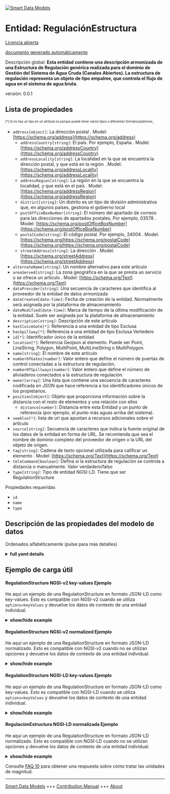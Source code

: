 <!-- 10-Header -->    
[![Smart Data Models](https://smartdatamodels.org/wp-content/uploads/2022/01/SmartDataModels_logo.png "Logo")](https://smartdatamodels.org)    
Entidad: RegulaciónEstructura    
=============================<!-- /10-Header -->    
<!-- 15-License -->    
[Licencia abierta](https://github.com/smart-data-models//dataModel.OpenChannelManagement/blob/master/RegulationStructure/LICENSE.md)    
[documento generado automáticamente](https://docs.google.com/presentation/d/e/2PACX-1vTs-Ng5dIAwkg91oTTUdt8ua7woBXhPnwavZ0FxgR8BsAI_Ek3C5q97Nd94HS8KhP-r_quD4H0fgyt3/pub?start=false&loop=false&delayms=3000#slide=id.gb715ace035_0_60)    
<!-- /15-License -->    
<!-- 20-Description -->    
Descripción global: **Esta entidad contiene una descripción armonizada de una Estructura de Regulación genérica realizada para el dominio de Gestión del Sistema de Agua Cruda (Canales Abiertos). La estructura de regulación representa un objeto de tipo empalme, que controla el flujo de agua en el sistema de agua bruta**.    
versión: 0.0.1    
<!-- /20-Description -->    
<!-- 30-PropertiesList -->    
## Lista de propiedades    
<sup><sub>[*] Si no hay un tipo en un atributo es porque puede tener varios tipos o diferentes formatos/patrones</sub></sup>.    
- `address[object]`: La dirección postal  . Model: [https://schema.org/address](https://schema.org/address)	- `addressCountry[string]`: El país. Por ejemplo, España  . Model: [https://schema.org/addressCountry](https://schema.org/addressCountry)    
	- `addressLocality[string]`: La localidad en la que se encuentra la dirección postal, y que está en la región  . Model: [https://schema.org/addressLocality](https://schema.org/addressLocality)    
	- `addressRegion[string]`: La región en la que se encuentra la localidad, y que está en el país  . Model: [https://schema.org/addressRegion](https://schema.org/addressRegion)    
	- `district[string]`: Un distrito es un tipo de división administrativa que, en algunos países, gestiona el gobierno local      
	- `postOfficeBoxNumber[string]`: El número del apartado de correos para las direcciones de apartados postales. Por ejemplo, 03578  . Model: [https://schema.org/postOfficeBoxNumber](https://schema.org/postOfficeBoxNumber)    
	- `postalCode[string]`: El código postal. Por ejemplo, 24004  . Model: [https://schema.org/https://schema.org/postalCode](https://schema.org/https://schema.org/postalCode)    
	- `streetAddress[string]`: La dirección  . Model: [https://schema.org/streetAddress](https://schema.org/streetAddress)    
- `alternateName[string]`: Un nombre alternativo para este artículo  - `areaServed[string]`: La zona geográfica en la que se presta un servicio o se ofrece un artículo  . Model: [https://schema.org/Text](https://schema.org/Text)- `dataProvider[string]`: Una secuencia de caracteres que identifica al proveedor de la entidad de datos armonizada  - `dateCreated[date-time]`: Fecha de creación de la entidad. Normalmente será asignada por la plataforma de almacenamiento  - `dateModified[date-time]`: Marca de tiempo de la última modificación de la entidad. Suele ser asignada por la plataforma de almacenamiento  - `description[string]`: Descripción de este artículo  - `hasSluiceGate[*]`: Referencia a una entidad de tipo Esclusa  - `hasSpillway[*]`: Referencia a una entidad de tipo Esclusa Vertedero  - `id[*]`: Identificador único de la entidad  - `location[*]`: Referencia Geojson al elemento. Puede ser Point, LineString, Polygon, MultiPoint, MultiLineString o MultiPolygon.  - `name[string]`: El nombre de este artículo  - `numberOfGates[number]`: Valor entero que define el número de puertas de control conectadas a la estructura de regulación.  - `numberOfSpillways[number]`: Valor entero que define el número de aliviaderos conectados a la estructura de regulación.  - `owner[array]`: Una lista que contiene una secuencia de caracteres codificada en JSON que hace referencia a los identificadores únicos de los propietarios.  - `position[object]`: Objeto que proporciona información sobre la distancia con el resto de elementos y una relación con ellos  	- `distance[number]`: Distancia entre esta Entidad y un punto de referencia (por ejemplo, el punto más aguas arriba del sistema).      
- `seeAlso[*]`: lista de uri que apuntan a recursos adicionales sobre el artículo  - `source[string]`: Secuencia de caracteres que indica la fuente original de los datos de la entidad en forma de URL. Se recomienda que sea el nombre de dominio completo del proveedor de origen o la URL del objeto de origen.  - `tag[string]`: Cadena de texto opcional utilizada para calificar un elemento  . Model: [https://schema.org/Text](https://schema.org/Text)- `teleCommand[boolean]`: Defina si la estructura de regulación se controla a distancia o manualmente. Valor verdadero/falso  - `type[string]`: Tipo de entidad NGSI-LD. Tiene que ser RegulationStructure  <!-- /30-PropertiesList -->    
<!-- 35-RequiredProperties -->    
Propiedades requeridas    
- `id`  - `name`  - `type`  <!-- /35-RequiredProperties -->    
<!-- 40-RequiredProperties -->    
<!-- /40-RequiredProperties -->    
<!-- 50-DataModelHeader -->    
## Descripción de las propiedades del modelo de datos    
Ordenados alfabéticamente (pulse para más detalles)    
<!-- /50-DataModelHeader -->    
<!-- 60-ModelYaml -->    
<details><summary><strong>full yaml details</strong></summary>      
```yaml    
RegulationStructure:      
  description: 'This entity contains a harmonised description of a generic Regulation Structure made for Raw-Water (Open Channels) System Management domain. Regulation structure represents a junction-type object, controlling the water flow in the raw-water system.'      
  properties:      
    address:      
      description: The mailing address      
      properties:      
        addressCountry:      
          description: 'The country. For example, Spain'      
          type: string      
          x-ngsi:      
            model: https://schema.org/addressCountry      
            type: Property      
        addressLocality:      
          description: 'The locality in which the street address is, and which is in the region'      
          type: string      
          x-ngsi:      
            model: https://schema.org/addressLocality      
            type: Property      
        addressRegion:      
          description: 'The region in which the locality is, and which is in the country'      
          type: string      
          x-ngsi:      
            model: https://schema.org/addressRegion      
            type: Property      
        district:      
          description: 'A district is a type of administrative division that, in some countries, is managed by the local government'      
          type: string      
          x-ngsi:      
            type: Property      
        postOfficeBoxNumber:      
          description: 'The post office box number for PO box addresses. For example, 03578'      
          type: string      
          x-ngsi:      
            model: https://schema.org/postOfficeBoxNumber      
            type: Property      
        postalCode:      
          description: 'The postal code. For example, 24004'      
          type: string      
          x-ngsi:      
            model: https://schema.org/https://schema.org/postalCode      
            type: Property      
        streetAddress:      
          description: The street address      
          type: string      
          x-ngsi:      
            model: https://schema.org/streetAddress      
            type: Property      
        streetNr:      
          description: Number identifying a specific property on a public street      
          type: string      
          x-ngsi:      
            type: Property      
      type: object      
      x-ngsi:      
        model: https://schema.org/address      
        type: Property      
    alternateName:      
      description: An alternative name for this item      
      type: string      
      x-ngsi:      
        type: Property      
    areaServed:      
      description: The geographic area where a service or offered item is provided      
      type: string      
      x-ngsi:      
        model: https://schema.org/Text      
        type: Property      
    dataProvider:      
      description: A sequence of characters identifying the provider of the harmonised data entity      
      type: string      
      x-ngsi:      
        type: Property      
    dateCreated:      
      description: Entity creation timestamp. This will usually be allocated by the storage platform      
      format: date-time      
      type: string      
      x-ngsi:      
        type: Property      
    dateModified:      
      description: Timestamp of the last modification of the entity. This will usually be allocated by the storage platform      
      format: date-time      
      type: string      
      x-ngsi:      
        type: Property      
    description:      
      description: A description of this item      
      type: string      
      x-ngsi:      
        type: Property      
    hasSluiceGate:      
      anyOf:      
        - description: Identifier format of any NGSI entity      
          maxLength: 256      
          minLength: 1      
          pattern: ^[\w\-\.\{\}\$\+\*\[\]`|~^@!,:\\]+$      
          type: string      
          x-ngsi:      
            type: Property      
        - description: Identifier format of any NGSI entity      
          format: uri      
          type: string      
          x-ngsi:      
            type: Property      
      description: Reference to an entity of type Sluice gate      
      x-ngsi:      
        type: Relationship      
    hasSpillway:      
      anyOf:      
        - description: Identifier format of any NGSI entity      
          maxLength: 256      
          minLength: 1      
          pattern: ^[\w\-\.\{\}\$\+\*\[\]`|~^@!,:\\]+$      
          type: string      
          x-ngsi:      
            type: Property      
        - description: Identifier format of any NGSI entity      
          format: uri      
          type: string      
          x-ngsi:      
            type: Property      
      description: Reference to an entity of type Sluice gate Spillway      
      x-ngsi:      
        type: Relationship      
    id:      
      anyOf:      
        - description: Identifier format of any NGSI entity      
          maxLength: 256      
          minLength: 1      
          pattern: ^[\w\-\.\{\}\$\+\*\[\]`|~^@!,:\\]+$      
          type: string      
          x-ngsi:      
            type: Property      
        - description: Identifier format of any NGSI entity      
          format: uri      
          type: string      
          x-ngsi:      
            type: Property      
      description: Unique identifier of the entity      
      x-ngsi:      
        type: Property      
    location:      
      description: 'Geojson reference to the item. It can be Point, LineString, Polygon, MultiPoint, MultiLineString or MultiPolygon'      
      oneOf:      
        - description: Geojson reference to the item. Point      
          properties:      
            bbox:      
              items:      
                type: number      
              minItems: 4      
              type: array      
            coordinates:      
              items:      
                type: number      
              minItems: 2      
              type: array      
            type:      
              enum:      
                - Point      
              type: string      
          required:      
            - type      
            - coordinates      
          title: GeoJSON Point      
          type: object      
          x-ngsi:      
            type: GeoProperty      
        - description: Geojson reference to the item. LineString      
          properties:      
            bbox:      
              items:      
                type: number      
              minItems: 4      
              type: array      
            coordinates:      
              items:      
                items:      
                  type: number      
                minItems: 2      
                type: array      
              minItems: 2      
              type: array      
            type:      
              enum:      
                - LineString      
              type: string      
          required:      
            - type      
            - coordinates      
          title: GeoJSON LineString      
          type: object      
          x-ngsi:      
            type: GeoProperty      
        - description: Geojson reference to the item. Polygon      
          properties:      
            bbox:      
              items:      
                type: number      
              minItems: 4      
              type: array      
            coordinates:      
              items:      
                items:      
                  items:      
                    type: number      
                  minItems: 2      
                  type: array      
                minItems: 4      
                type: array      
              type: array      
            type:      
              enum:      
                - Polygon      
              type: string      
          required:      
            - type      
            - coordinates      
          title: GeoJSON Polygon      
          type: object      
          x-ngsi:      
            type: GeoProperty      
        - description: Geojson reference to the item. MultiPoint      
          properties:      
            bbox:      
              items:      
                type: number      
              minItems: 4      
              type: array      
            coordinates:      
              items:      
                items:      
                  type: number      
                minItems: 2      
                type: array      
              type: array      
            type:      
              enum:      
                - MultiPoint      
              type: string      
          required:      
            - type      
            - coordinates      
          title: GeoJSON MultiPoint      
          type: object      
          x-ngsi:      
            type: GeoProperty      
        - description: Geojson reference to the item. MultiLineString      
          properties:      
            bbox:      
              items:      
                type: number      
              minItems: 4      
              type: array      
            coordinates:      
              items:      
                items:      
                  items:      
                    type: number      
                  minItems: 2      
                  type: array      
                minItems: 2      
                type: array      
              type: array      
            type:      
              enum:      
                - MultiLineString      
              type: string      
          required:      
            - type      
            - coordinates      
          title: GeoJSON MultiLineString      
          type: object      
          x-ngsi:      
            type: GeoProperty      
        - description: Geojson reference to the item. MultiLineString      
          properties:      
            bbox:      
              items:      
                type: number      
              minItems: 4      
              type: array      
            coordinates:      
              items:      
                items:      
                  items:      
                    items:      
                      type: number      
                    minItems: 2      
                    type: array      
                  minItems: 4      
                  type: array      
                type: array      
              type: array      
            type:      
              enum:      
                - MultiPolygon      
              type: string      
          required:      
            - type      
            - coordinates      
          title: GeoJSON MultiPolygon      
          type: object      
          x-ngsi:      
            type: GeoProperty      
      x-ngsi:      
        type: GeoProperty      
    name:      
      description: The name of this item      
      type: string      
      x-ngsi:      
        type: Property      
    numberOfGates:      
      description: An integer value defining the number of control gates attached to the regulation structure      
      minimum: 0      
      type: number      
      x-ngsi:      
        type: Property      
    numberOfSpillways:      
      description: An integer value defining the number of spillways attached to the regulation structure      
      minimum: 0      
      type: number      
      x-ngsi:      
        type: Property      
    owner:      
      description: A List containing a JSON encoded sequence of characters referencing the unique Ids of the owner(s)      
      items:      
        anyOf:      
          - description: Identifier format of any NGSI entity      
            maxLength: 256      
            minLength: 1      
            pattern: ^[\w\-\.\{\}\$\+\*\[\]`|~^@!,:\\]+$      
            type: string      
            x-ngsi:      
              type: Property      
          - description: Identifier format of any NGSI entity      
            format: uri      
            type: string      
            x-ngsi:      
              type: Property      
        description: Unique identifier of the entity      
        x-ngsi:      
          type: Property      
      type: array      
      x-ngsi:      
        type: Property      
    position:      
      description: Object providing information about the distance with the rest of the elements and a relationship with them      
      properties:      
        distance:      
          description: 'The distance between this Entity and a reference point (e.g., the most upstream point of the system)'      
          type: number      
          x-ngsi:      
            type: Property      
            units: 'Km '      
        refPoint:      
          anyOf:      
            - description: Identifier format of any NGSI entity      
              maxLength: 256      
              minLength: 1      
              pattern: ^[\w\-\.\{\}\$\+\*\[\]`|~^@!,:\\]+$      
              type: string      
              x-ngsi:      
                type: Property      
            - description: Identifier format of any NGSI entity      
              format: uri      
              type: string      
              x-ngsi:      
                type: Property      
          description: The reference point distance is measured from      
          x-ngsi:      
            type: Relationship      
      type: object      
      x-ngsi:      
        type: Property      
    seeAlso:      
      description: list of uri pointing to additional resources about the item      
      oneOf:      
        - items:      
            format: uri      
            type: string      
          minItems: 1      
          type: array      
        - format: uri      
          type: string      
      x-ngsi:      
        type: Property      
    source:      
      description: 'A sequence of characters giving the original source of the entity data as a URL. Recommended to be the fully qualified domain name of the source provider, or the URL to the source object'      
      type: string      
      x-ngsi:      
        type: Property      
    tag:      
      description: An optional text string used to qualify an item      
      type: string      
      x-ngsi:      
        model: https://schema.org/Text      
        type: Property      
    teleCommand:      
      description: Define whether the regulation structure is controlled remotely or manually. True/False value      
      type: boolean      
      x-ngsi:      
        type: Property      
    type:      
      description: NGSI-LD Entity Type. It has to be RegulationStructure      
      enum:      
        - RegulationStructure      
      type: string      
      x-ngsi:      
        type: Property      
  required:      
    - id      
    - type      
    - name      
  type: object      
  x-derived-from: ""      
  x-disclaimer: 'Redistribution and use in source and binary forms, with or without modification, are permitted  provided that the license conditions are met. Copyleft (c) 2022 Contributors to Smart Data Models Program'      
  x-license-url: https://github.com/smart-data-models/dataModel.OpenChannelManagement/blob/master/RegulationStructure/LICENSE.md      
  x-model-schema: https://smart-data-models.github.io/data-models.OpenChannelManagement/RegulationStructure/schema.json      
  x-model-tags: FIWARE4WATER      
  x-version: 0.0.1      
```    
</details>      
<!-- /60-ModelYaml -->    
<!-- 70-MiddleNotes -->    
<!-- /70-MiddleNotes -->    
<!-- 80-Examples -->    
## Ejemplo de carga útil    
#### RegulationStructure NGSI-v2 key-values Ejemplo    
He aquí un ejemplo de una RegulationStructure en formato JSON-LD como key-values. Esto es compatible con NGSI-v2 cuando se utiliza `options=keyValues` y devuelve los datos de contexto de una entidad individual.    
<details><summary><strong>show/hide example</strong></summary>      
```json  
{  
  "id": "urn:ngsi-ld:RegulationStructure:id:IXHN:40075061",  
  "type": "RegulationStructure",  
  "location": {  
    "type": "Point",  
    "coordinates": [  
      -72.3447045,  
      44.679442  
    ]  
  },  
  "address": {  
    "streetAddress": "",  
    "addressLocality": "",  
    "addressRegion": "",  
    "addressCountry": "",  
    "postalCode": "",  
    "postOfficeBoxNumber": "",  
    "areaServed": ""  
  },  
  "areaServed": "",  
  "dateCreated": "1986-07-26T02:43:28Z",  
  "dateModified": "2021-03-21T17:56:26Z",  
  "source": "",  
  "name": "RS01",  
  "alternateName": "RS01 Thivae",  
  "description": "Regulation Structure Thivae",  
  "dataProvider": "EYDAP",  
  "owner": [  
    "urn:ngsi-ld:RegulationStructure:items:ASWJ:21246595",  
    "urn:ngsi-ld:RegulationStructure:items:NHFZ:56673870"  
  ],  
  "seeAlso": [  
    "urn:ngsi-ld:RegulationStructure:items:PLEL:78574823",  
    "urn:ngsi-ld:RegulationStructure:items:IZVF:62633698"  
  ],  
  "tag": "",  
  "numberOfGates": 1,  
  "numberOfSpillways": 1,  
  "teleCommand": true,  
  "hasSluiceGate": "urn:ngsi-ld:RegulationStructure:hasSluiceGate:JXFD:60487647",  
  "hasSpillway": "urn:ngsi-ld:RegulationStructure:hasSpillway:CBWI:21948924",  
  "position": {  
    "distance": 160.6,  
    "refPoint": "urn:ngsi-ld:RegulationStructure:refPoint:JXFD:60487647"  
  }  
}  
```  
</details>    
#### RegulationStructure NGSI-v2 normalized Ejemplo    
He aquí un ejemplo de una RegulationStructure en formato JSON-LD normalizado. Esto es compatible con NGSI-v2 cuando no se utilizan opciones y devuelve los datos de contexto de una entidad individual.    
<details><summary><strong>show/hide example</strong></summary>      
```json  
{  
  "id": "urn:ngsi-ld:RegulationStructure:id:IXHN:40075061",  
  "type": "RegulationStructure",  
  "location": {  
    "type": "geo:json",  
    "value": {  
      "type": "Point",  
      "coordinates": [  
        -72.3447045,  
        44.679442  
      ]  
    }  
  },  
  "address": {  
    "type": "StructuredValue",  
    "value": {  
      "streetAddress": "",  
      "addressLocality": "",  
      "addressRegion": "",  
      "addressCountry": "",  
      "postalCode": "",  
      "postOfficeBoxNumber": "",  
      "areaServed": ""  
    }  
  },  
  "areaServed": {  
    "type": "Text",  
    "value": ""  
  },  
  "dateCreated": {  
    "type": "DateTime",  
    "value": "1986-07-26T02:43:28Z"  
  },  
  "dateModified": {  
    "type": "DateTime",  
    "value": "2021-03-21T17:56:26Z"  
  },  
  "source": {  
    "type": "Text",  
    "value": ""  
  },  
  "name": {  
    "type": "Text",  
    "value": "RS01"  
  },  
  "alternateName": {  
    "type": "Text",  
    "value": "RS01 Thivae"  
  },  
  "description": {  
    "type": "Text",  
    "value": "Regulation Structure Thivae"  
  },  
  "dataProvider": {  
    "type": "Text",  
    "value": "EYDAP"  
  },  
  "owner": {  
    "type": "StructuredValue",  
    "value": [  
      "urn:ngsi-ld:RegulationStructure:items:ASWJ:21246595",  
      "urn:ngsi-ld:RegulationStructure:items:NHFZ:56673870"  
    ]  
  },  
  "seeAlso": {  
    "type": "StructuredValue",  
    "value": [  
      "urn:ngsi-ld:RegulationStructure:items:PLEL:78574823",  
      "urn:ngsi-ld:RegulationStructure:items:IZVF:62633698"  
    ]  
  },  
  "tag": {  
    "type": "Text",  
    "value": ""  
  },  
  "numberOfGates": {  
    "type": "Boolean",  
    "value": true  
  },  
  "numberOfSpillways": {  
    "type": "Boolean",  
    "value": true  
  },  
  "teleCommand": {  
    "type": "Boolean",  
    "value": true  
  },  
  "hasSluiceGate": {  
    "type": "Text",  
    "value": "urn:ngsi-ld:RegulationStructure:hasSluiceGate:JXFD:60487647"  
  },  
  "hasSpillway": {  
    "type": "Text",  
    "value": "urn:ngsi-ld:RegulationStructure:hasSpillway:CBWI:21948924"  
  },  
  "position": {  
    "type": "StructuredValue",  
    "value": {  
      "distance": 160.6,  
      "refPoint": "urn:ngsi-ld:RegulationStructure:refPoint:JXFD:60487647"  
    }  
  }  
}  
```  
</details>    
#### RegulationStructure NGSI-LD key-values Ejemplo    
He aquí un ejemplo de una RegulationStructure en formato JSON-LD como key-values. Esto es compatible con NGSI-LD cuando se utiliza `options=keyValues` y devuelve los datos de contexto de una entidad individual.    
<details><summary><strong>show/hide example</strong></summary>      
```json  
{  
  "id": "urn:ngsi-ld:RegulationStructure:id:IXHN:40075061",  
  "type": "RegulationStructure",  
  "address": {  
    "streetAddress": "",  
    "addressLocality": "",  
    "addressRegion": "",  
    "addressCountry": "",  
    "postalCode": "",  
    "postOfficeBoxNumber": "",  
    "areaServed": ""  
  },  
  "alternateName": "RS01 Thivae",  
  "areaServed": "",  
  "dataProvider": "EYDAP",  
  "dateCreated": "1986-07-26T02:43:28Z",  
  "dateModified": "2021-03-21T17:56:26Z",  
  "description": "Regulation Structure Thivae",  
  "hasSluiceGate": "urn:ngsi-ld:RegulationStructure:hasSluiceGate:JXFD:60487647",  
  "hasSpillway": "urn:ngsi-ld:RegulationStructure:hasSpillway:CBWI:21948924",  
  "location": {  
    "type": "Point",  
    "coordinates": [  
      -72.3447045,  
      44.679442  
    ]  
  },  
  "name": "RS01",  
  "numberOfGates": 1,  
  "numberOfSpillways": 1,  
  "owner": [  
    "urn:ngsi-ld:RegulationStructure:items:ASWJ:21246595",  
    "urn:ngsi-ld:RegulationStructure:items:NHFZ:56673870"  
  ],  
  "position": {  
    "distance": 160.6,  
    "refPoint": "urn:ngsi-ld:RegulationStructure:refPoint:JXFD:60487647"  
  },  
  "seeAlso": [  
    "urn:ngsi-ld:RegulationStructure:items:PLEL:78574823",  
    "urn:ngsi-ld:RegulationStructure:items:IZVF:62633698"  
  ],  
  "source": "",  
  "tag": "",  
  "teleCommand": true,  
  "@context": [  
    "https://raw.githubusercontent.com/smart-data-models/dataModel.OpenChannelManagement/master/context.jsonld"  
  ]  
}  
```  
</details>    
#### RegulaciónEstructura NGSI-LD normalizada Ejemplo    
He aquí un ejemplo de una RegulationStructure en formato JSON-LD normalizado. Esto es compatible con NGSI-LD cuando no se utilizan opciones y devuelve los datos de contexto de una entidad individual.    
<details><summary><strong>show/hide example</strong></summary>      
```json  
{  
    "id": "urn:ngsi-ld:RegulationStructure:id:IXHN:40075061",  
    "type": "RegulationStructure",  
    "address": {  
        "type": "Property",  
        "value": {  
            "streetAddress": "",  
            "addressLocality": "",  
            "addressRegion": "",  
            "addressCountry": "",  
            "postalCode": "",  
            "postOfficeBoxNumber": "",  
            "areaServed": ""  
        }  
    },  
    "alternateName": {  
        "type": "Property",  
        "value": "RS01 Thivae"  
    },  
    "areaServed": {  
        "type": "Property",  
        "value": ""  
    },  
    "dataProvider": {  
        "type": "Property",  
        "value": "EYDAP"  
    },  
    "dateCreated": {  
        "type": "Property",  
        "value": {  
            "@type": "DateTime",  
            "@value": "1986-07-26T02:43:28Z"  
        }  
    },  
    "dateModified": {  
        "type": "Property",  
        "value": {  
            "@type": "DateTime",  
            "@value": "2021-03-21T17:56:26Z"  
        }  
    },  
    "description": {  
        "type": "Property",  
        "value": "Regulation Structure Thivae"  
    },  
    "hasSluiceGate": {  
        "type": "Relationship",  
        "object": "urn:ngsi-ld:RegulationStructure:hasSluiceGate:JXFD:60487647"  
    },  
    "hasSpillway": {  
        "type": "Relationship",  
        "object": "urn:ngsi-ld:RegulationStructure:hasSpillway:CBWI:21948924"  
    },  
    "location": {  
        "type": "GeoProperty",  
        "value": {  
            "type": "Point",  
            "coordinates": [  
                -72.3447045,  
                44.679442  
            ]  
        }  
    },  
    "name": {  
        "type": "Property",  
        "value": "RS01"  
    },  
    "numberOfGates": {  
        "type": "Property",  
        "value": 1  
    },  
    "numberOfSpillways": {  
        "type": "Property",  
        "value": 1  
    },  
    "owner": {  
        "type": "Property",  
        "value": [  
            "urn:ngsi-ld:RegulationStructure:items:ASWJ:21246595",  
            "urn:ngsi-ld:RegulationStructure:items:NHFZ:56673870"  
        ]  
    },  
    "position": {  
        "type": "Property",  
        "value": {  
            "distance": 160.6,  
            "refPoint": "urn:ngsi-ld:RegulationStructure:refPoint:JXFD:60487647"  
        }  
    },  
    "seeAlso": {  
        "type": "Property",  
        "value": [  
            "urn:ngsi-ld:RegulationStructure:items:PLEL:78574823",  
            "urn:ngsi-ld:RegulationStructure:items:IZVF:62633698"  
        ]  
    },  
    "source": {  
        "type": "Property",  
        "value": ""  
    },  
    "tag": {  
        "type": "Property",  
        "value": ""  
    },  
    "teleCommand": {  
        "type": "Property",  
        "value": true  
    },  
    "@context": [  
        "https://raw.githubusercontent.com/smart-data-models/dataModel.OpenChannelManagement/master/context.jsonld"  
    ]  
}  
```  
</details><!-- /80-Examples -->    
<!-- 90-FooterNotes -->    
<!-- /90-FooterNotes -->    
<!-- 95-Units -->    
Consulte [FAQ 10](https://smartdatamodels.org/index.php/faqs/) para obtener una respuesta sobre cómo tratar las unidades de magnitud.    
<!-- /95-Units -->    
<!-- 97-LastFooter -->    
---    
[Smart Data Models](https://smartdatamodels.org) +++ [Contribution Manual](https://bit.ly/contribution_manual) +++ [About](https://bit.ly/Introduction_SDM)<!-- /97-LastFooter -->    

